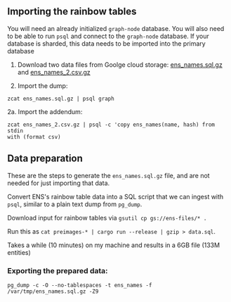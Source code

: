 ## Importing the rainbow tables

You will need an already initialized `graph-node` database. You will also
need to be able to run `psql` and connect to the `graph-node` database. If
your database is sharded, this data needs to be imported into the primary
database

1. Download two data files from Goolge cloud storage:
[ens_names.sql.gz](https://storage.cloud.google.com/ens-files/ens_names.sql.gz)
and
[ens_names_2.csv.gz](https://storage.cloud.google.com/ens-files/ens_names_2.csv.gz)

2. Import the dump:
```
zcat ens_names.sql.gz | psql graph
```
2a. Import the addendum:
```
zcat ens_names_2.csv.gz | psql -c 'copy ens_names(name, hash) from stdin
with (format csv)
```

## Data preparation

These are the steps to generate the `ens_names.sql.gz` file, and are not
needed for just importing that data.

Convert ENS's rainbow table data into a SQL script that we can ingest with
`psql`, similar to a plain text dump from `pg_dump`.

Download input for rainbow tables via `gsutil cp gs://ens-files/* .`

Run this as `cat preimages-* | cargo run --release | gzip > data.sql`.

Takes a while (10 minutes) on my machine and results in a 6GB file (133M entities)

### Exporting the prepared data:
```
pg_dump -c -O --no-tablespaces -t ens_names -f /var/tmp/ens_names.sql.gz -Z9
```
